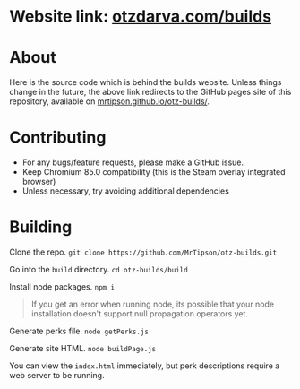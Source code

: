 # Website link: [otzdarva.com/builds](https://otzdarva.com/builds)

# About
Here is the source code which is behind the builds website. Unless things change in the future, the above link redirects to the GitHub pages site of this repository, available on [mrtipson.github.io/otz-builds/](https://mrtipson.github.io/otz-builds/).

# Contributing
 - For any bugs/feature requests, please make a GitHub issue.
 - Keep Chromium 85.0 compatibility (this is the Steam overlay integrated browser)
 - Unless necessary, try avoiding additional dependencies

# Building
Clone the repo.
```git clone https://github.com/MrTipson/otz-builds.git```

Go into the `build` directory.
```cd otz-builds/build```

Install node packages.
```npm i```

> If you get an error when running node, its possible that your node installation doesn't support null propagation operators yet.

Generate perks file.
```node getPerks.js```

Generate site HTML.
```node buildPage.js```

You can view the `index.html` immediately, but perk descriptions require a web server to be running.
